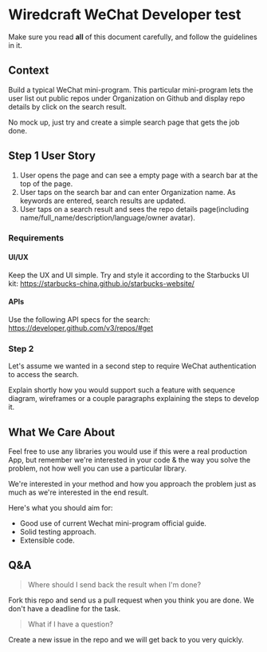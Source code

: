 # Wiredcraft WeChat Developer test

Make sure you read **all** of this document carefully, and follow the guidelines in it.

## Context

Build a typical WeChat mini-program. This particular mini-program lets the user list out public repos under Organization on Github and display repo details by click on the search result.

No mock up, just try and create a simple search page that gets the job done.

## Step 1 User Story

1. User opens the page and can see a empty page with a search bar at the top of the page.
2. User taps on the search bar and can enter Organization name. As keywords are entered, search results are updated.
3. User taps on a search result and sees the repo details page(including name/full_name/description/language/owner avatar).

### Requirements

#### UI/UX

Keep the UX and UI simple. Try and style it according to the Starbucks UI kit: https://starbucks-china.github.io/starbucks-website/

#### APIs

Use the following API specs for the search: https://developer.github.com/v3/repos/#get


### Step 2 

Let's assume we wanted in a second step to require WeChat authentication to access the search.

Explain shortly how you would support such a feature with sequence diagram, wireframes or a couple paragraphs explaining the steps to develop it.

## What We Care About

Feel free to use any libraries you would use if this were a real production App, but remember we're interested in your code & the way you solve the problem, not how well you can use a particular library.

We're interested in your method and how you approach the problem just as much as we're interested in the end result.

Here's what you should aim for:

- Good use of current Wechat mini-program official guide.
- Solid testing approach.
- Extensible code.

## Q&A

> Where should I send back the result when I'm done?

Fork this repo and send us a pull request when you think you are done. We don't have a deadline for the task.

> What if I have a question?

Create a new issue in the repo and we will get back to you very quickly.
